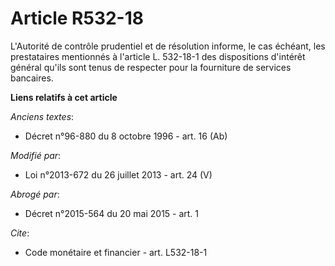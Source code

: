 # Article R532-18

L'Autorité de contrôle prudentiel et de résolution informe, le cas échéant, les prestataires mentionnés à l'article L.
532-18-1 des dispositions d'intérêt général qu'ils sont tenus de respecter pour la fourniture de services bancaires.

**Liens relatifs à cet article**

_Anciens textes_:

  - Décret n°96-880 du 8 octobre 1996 - art. 16 (Ab)

_Modifié par_:

  - Loi n°2013-672 du 26 juillet 2013 - art. 24 (V)

_Abrogé par_:

  - Décret n°2015-564 du 20 mai 2015 - art. 1

_Cite_:

  - Code monétaire et financier - art. L532-18-1
